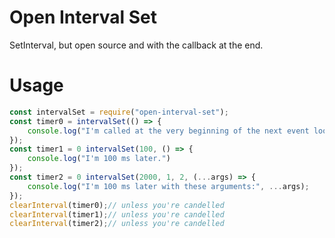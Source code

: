 # Open Interval Set
SetInterval, but open source and with the callback at the end.

# Usage

```javascript
const intervalSet = require("open-interval-set");
const timer0 = intervalSet(() => {
    console.log("I'm called at the very beginning of the next event loop.")
});
const timer1 = 0 intervalSet(100, () => {
    console.log("I'm 100 ms later.")
});
const timer2 = 0 intervalSet(2000, 1, 2, (...args) => {
    console.log("I'm 100 ms later with these arguments:", ...args);
});
clearInterval(timer0);// unless you're candelled
clearInterval(timer1);// unless you're candelled
clearInterval(timer2);// unless you're candelled
```
